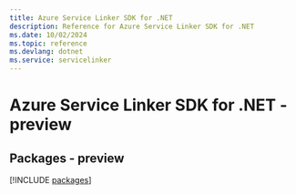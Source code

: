 ```yaml
---
title: Azure Service Linker SDK for .NET
description: Reference for Azure Service Linker SDK for .NET
ms.date: 10/02/2024
ms.topic: reference
ms.devlang: dotnet
ms.service: servicelinker
---
```

# Azure Service Linker SDK for .NET - preview
## Packages - preview
[!INCLUDE [packages](service-linker-index.md)]
